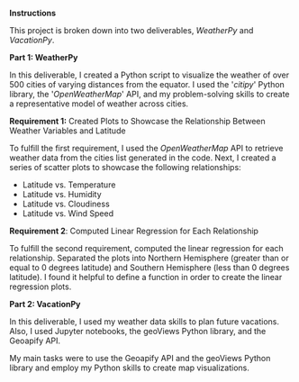 **Instructions**

This project is broken down into two deliverables, *WeatherPy* and *VacationPy*.

**Part 1: WeatherPy**

In this deliverable, I created a Python script to visualize the weather of over 500 cities of varying distances from the equator. I used the '*citipy*' Python library, the '*OpenWeatherMap*' API, and my problem-solving skills to create a representative model of weather across cities.

**Requirement 1:** Created Plots to Showcase the Relationship Between Weather Variables and Latitude

To fulfill the first requirement, I used the *OpenWeatherMap* API to retrieve weather data from the cities list generated in the code. Next, I created a series of scatter plots to showcase the following relationships:
- Latitude vs. Temperature
- Latitude vs. Humidity
- Latitude vs. Cloudiness
- Latitude vs. Wind Speed

**Requirement 2**: Computed Linear Regression for Each Relationship

To fulfill the second requirement, computed the linear regression for each relationship. Separated the plots into Northern Hemisphere (greater than or equal to 0 degrees latitude) and Southern Hemisphere (less than 0 degrees latitude). I found it helpful to define a function in order to create the linear regression plots.


**Part 2: VacationPy**

In this deliverable, I used my weather data skills to plan future vacations. Also, I used Jupyter notebooks, the geoViews Python library, and the Geoapify API.

My main tasks were to use the Geoapify API and the geoViews Python library and employ my Python skills to create map visualizations.

